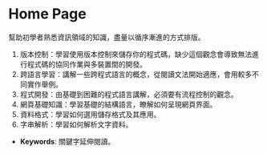 # Home Page

幫助初學者熟悉資訊領域的知識，盡量以循序漸進的方式排版。

1. 版本控制：學習使用版本控制來儲存你的程式碼，缺少這個觀念會導致無法進行程式碼的協同作業與多裝置間的開發。
1. 跨語言學習：講解一些跨程式語言的概念，從閱讀文法開始適應，會用較多不同實作舉例。
1. 程式開發：由基礎到困難的程式語言講解，必須要有流程控制的觀念。
1. 網頁基礎知識：學習基礎的結構語言，瞭解如何呈現網頁界面。
1. 資料格式：學習如何選用儲存格式及其應用。
1. 字串解析：學習如何解析文字資料。
+ **Keywords**: 關鍵字延伸閱讀。
